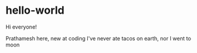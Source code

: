# hello-world

Hi everyone!

Prathamesh here, new at coding
I've never ate tacos on earth, nor I went to moon 
